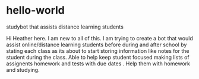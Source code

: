 # hello-world
studybot that assists distance learning students

Hi Heather here. I am new to all of this. I am trying to create a bot that would assist online/distance learning students before during and after school by stating each class as its about to start storing information like notes for the student during the class. Able to help keep student focused making lists of assignents homework and tests with due dates . Help them with homework and studying.
